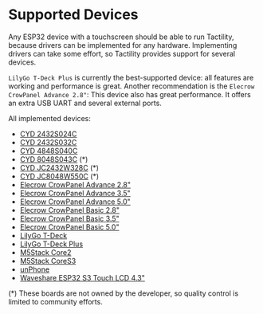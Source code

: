 # Supported Devices

Any ESP32 device with a touchscreen should be able to run Tactility, because drivers can be implemented for any hardware.
Implementing drivers can take some effort, so Tactility provides support for several devices.

`LilyGo T-Deck Plus` is currently the best-supported device: all features are working and performance is great.
Another recommendation is the `Elecrow CrowPanel Advance 2.8"`: This device also has great performance. It offers an extra USB UART and several external ports.

All implemented devices:
 - [CYD 2432S024C](devices/cyd-2432S024c.md)
 - [CYD 2432S032C](devices/cyd-2432S032c.md)
 - [CYD 4848S040C](devices/cyd-4848s040c.md)
 - [CYD 8048S043C](devices/cyd-8048s043c.md) (\*)
 - [CYD JC2432W328C](devices/cyd-jc2432w328c.md) (\*)
 - [CYD JC8048W550C](devices/cyd-jc8048w550c.md) (\*)
 - [Elecrow CrowPanel Advance 2.8"](devices/elecrow-crowpanel-advance-28.md)
 - [Elecrow CrowPanel Advance 3.5"](devices/elecrow-crowpanel-advance-35.md)
 - [Elecrow CrowPanel Advance 5.0"](devices/elecrow-crowpanel-advance-50.md)
 - [Elecrow CrowPanel Basic 2.8"](devices/elecrow-crowpanel-basic-28.md)
 - [Elecrow CrowPanel Basic 3.5"](devices/elecrow-crowpanel-basic-35.md)
 - [Elecrow CrowPanel Basic 5.0"](devices/elecrow-crowpanel-basic-50.md)
 - [LilyGo T-Deck](devices/lilygo-tdeck.md)
 - [LilyGo T-Deck Plus](devices/lilygo-tdeck-plus.md)
 - [M5Stack Core2](devices/m5stack-core2.md)
 - [M5Stack CoreS3](devices/m5stack-cores3.md)
 - [unPhone](devices/unphone.md)
 - [Waveshare ESP32 S3 Touch LCD 4.3"](devices/waveshare-s3-touch-43.md)

 (\*) These boards are not owned by the developer, so quality control is limited to community efforts.
